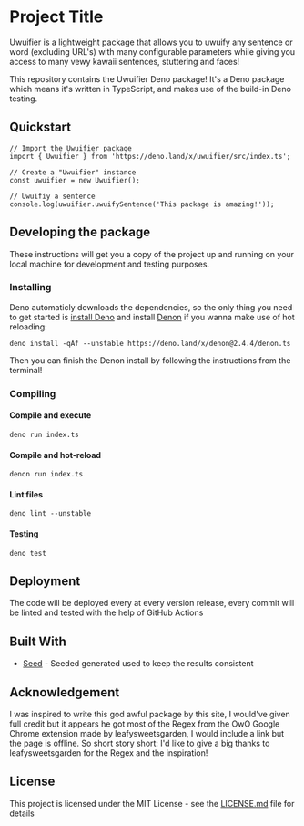 # Project Title

Uwuifier is a lightweight package that allows you to uwuify any sentence or word (excluding URL's) with many configurable parameters while giving you access to many vewy kawaii sentences, stuttering and faces!

This repository contains the Uwuifier Deno package!  It's a Deno package which means it's written in TypeScript, and makes use of the build-in Deno testing.

## Quickstart

```
// Import the Uwuifier package
import { Uwuifier } from 'https://deno.land/x/uwuifier/src/index.ts';

// Create a "Uwuifier" instance
const uwuifier = new Uwuifier();

// Uwuifiy a sentence
console.log(uwuifier.uwuifySentence('This package is amazing!'));
```

## Developing the package

These instructions will get you a copy of the project up and running on your local machine for development and testing purposes.

### Installing

Deno automaticly downloads the dependencies, so the only thing you need to get started is [install Deno](https://deno.land/manual/getting_started/installation) and install [Denon](https://deno.land/x/denon@2.4.5) if you wanna make use of hot reloading:

```
deno install -qAf --unstable https://deno.land/x/denon@2.4.4/denon.ts
```

Then you can finish the Denon install by following the instructions from the terminal!

### Compiling

#### Compile and execute

```
deno run index.ts
```

#### Compile and hot-reload

```
denon run index.ts
```

#### Lint files

```
deno lint --unstable
```

#### Testing

```
deno test
```

## Deployment

The code will be deployed every at every version release, every commit will be linted and tested with the help of GitHub Actions

## Built With

* [Seed](https://github.com/Schotsl/Seed) - Seeded generated used to keep the results consistent

## Acknowledgement

I was inspired to write this god awful package by this site, I would've given full credit but it appears he got most of the Regex from the OwO Google Chrome extension made by leafysweetsgarden, I would include a link but the page is offline. So short story short: I'd like to give a big thanks to leafysweetsgarden for the Regex and the inspiration!


## License

This project is licensed under the MIT License - see the [LICENSE.md](LICENSE.md) file for details
